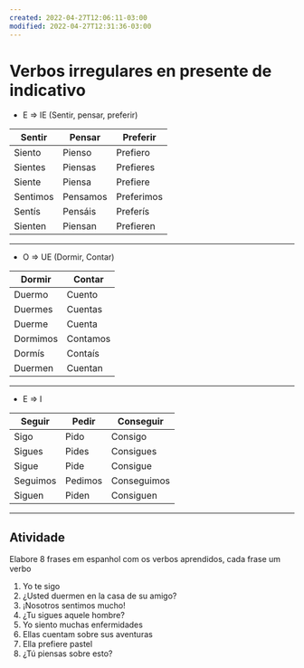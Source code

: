 ```yaml
---
created: 2022-04-27T12:06:11-03:00
modified: 2022-04-27T12:31:36-03:00
---
```


# Verbos irregulares en presente de indicativo

- E => IE (Sentir, pensar, preferir)

|Sentir |Pensar |Preferir|
|----------|------------|------------|
|Siento|Pienso|Prefiero|
|Sientes|Piensas|Prefieres|
|Siente|Piensa|Prefiere|
|Sentimos|Pensamos|Preferimos|
|Sentís|Pensáis|Preferís|
|Sienten|Piensan|Prefieren|

---

- O => UE (Dormir, Contar)

|Dormir|Contar|
|-----------|-----------|
|Duermo|Cuento|
|Duermes|Cuentas|
|Duerme|Cuenta|
|Dormimos|Contamos|
|Dormís|Contaís|
|Duermen|Cuentan|

---

- E => I

|Seguir|Pedir|Conseguir|
|----------|---------|----------------|
|Sigo|Pido|Consigo|
|Sigues|Pides|Consigues|
|Sigue|Pide|Consigue|
|Seguimos|Pedimos|Conseguimos|
|Siguen|Piden|Consiguen|

---

## Atividade

Elabore 8 frases em espanhol com os verbos aprendidos, cada frase um verbo


1. Yo te sigo
2. ¿Usted duermen en la casa de su amigo?
3. ¡Nosotros sentimos mucho!
4. ¿Tu sigues aquele hombre?
5. Yo siento muchas enfermidades
6. Ellas cuentam sobre sus aventuras
7. Ella prefiere pastel 
8. ¿Tú piensas sobre esto?
